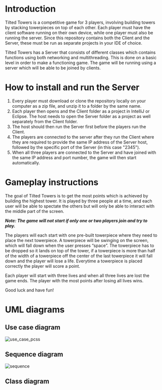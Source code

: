 # Introduction
Tilted Towers is a competitive game for 3 players, involving building towers by stacking towerpieces on top of each other. Each player must have the client software running on their own device, while one player must also be running the server. Since this repository contains both the Client and the Server, these must be run as separate projects in your IDE of choice.

Tilted Towers has a Server that consists of different classes which contains functions using both networking and multithreading. This is done on a basic level in order to make a functioning game. The game will be running using a server which will be able to be joined by clients. 

# How to install and run the Server
1. Every player must download or clone the repository locally on your computer as a zip file, and unzip it to a folder by the same name.
2. Each player then opens and the Client folder as a project in IntelliJ or Eclipse. The host needs to open the Server folder as a project as well separately from the Client folder.
3. The host should then run the Server first before the players run the Client.
4. The players are connected to the server after they run the Client where they are required to provide the same IP address of the Server host, followed by the specific port of the Server (in this case "2345").
6. When all three players are connected to the Server and have joined with the same IP address and port number, the game will then start automatically.


# Gameplay instructions
The goal of Tilted Towers is to get the most points which is achieved by building the highest tower. It is played by three people at a time, and each user will be able to spectate the others but will only be able to interact with the middle part of the screen. 

**_Note: The game will not start if only one or two players join and try to play._**

The players will each start with one pre-built towerpiece where they need to place the next towerpiece. A towerpiece will be swinging on the screen, which will fall down when the user presses “space”. The towerpiece has to be dropped so it lands on top of the tower, if a towerpiece is more than half of the width of a towerpiece off the center of the last towerpiece it will fall down and the player will lose a life. Everytime a towerpiece is placed correctly the player will score a point.

Each player will start with three lives and when all three lives are lost the game ends. The player with the most points after losing all lives wins.

Good luck and have fun!  

# UML diagrams
## Use case diagram
![use_case_pcss](https://user-images.githubusercontent.com/33686482/140653342-3a60bb05-c502-4e2a-9c95-ba094bf96384.PNG)

## Sequence diagram
![sequence](https://user-images.githubusercontent.com/33686482/140653550-f440114d-7bad-406f-af2d-15258c2ccac7.png)

## Class diagram

